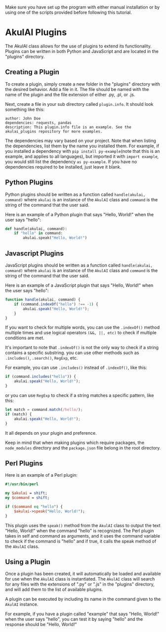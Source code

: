 Make sure you have set up the program with either manual installation or by using one of the scripts provided before following this tutorial.

# AkulAI Plugins

The AkulAI class allows for the use of plugins to extend its functionality. Plugins can be written in both Python and JavaScript and are located in the "plugins" directory.

## Creating a Plugin
To create a plugin, simply create a new folder in the "plugins" directory with the desired behavior. Add a file in it. The file should be named with the name of the plugin and the file extension of either .py, .pl, or .js.

Next, create a file in your sub directory called `plugin.info`. It should look something like this:

```
author: John Doe
dependencies: requests, pandas
description: This plugin.info file is an example. See the akulai_plugins repository for more examples.
```

The dependencies may vary based on your project. Note that when listing the dependencies, list them by the name you installed them. For example, if you installed a dependency with `pip install py-example`(note that this is an example, and applies to all languages), but imported it with `import example`, you would still list the dependency `as py-example`. If you have no dependencies required to be installed, just leave it blank. 

## Python Plugins
Python plugins should be written as a function called `handle(akulai, command)` where `akulai` is an instance of the `AkulAI` class and `command` is the string of the command that the user said.

Here is an example of a Python plugin that says "Hello, World!" when the user says "hello":

``` python
def handle(akulai, command):
    if "hello" in command:
        akulai.speak("Hello, World!")
```
## Javascript Plugins
JavaScript plugins should be written as a function called `handle(akulai, command)` where `akulai` is an instance of the `AkulAI` class and `command` is the string of the command that the user said.

Here is an example of a JavaScript plugin that says "Hello, World!" when the user says "hello":

``` javascript
function handle(akulai, command) {
    if (command.indexOf("hello") !== -1) {
        akulai.speak("Hello, World!");
    } 
}
```
If you want to check for multiple words, you can use the `.indexOf()` method multiple times and use logical operators `(&&, ||, etc)` to check if multiple conditions are met.

It's important to note that `.indexOf()` is not the only way to check if a string contains a specific substring. you can use other methods such as `.includes()`, `.search()`, `RegExp`, etc.

For example, you can use `.includes()` instead of `.indexOf()`, like this:

``` javascript
if (command.includes("hello")) {
    akulai.speak("Hello, World!");
}
```
or you can use `RegExp` to check if a string matches a specific pattern, like this:

``` javascript
let match = command.match(/hello/);
if (match) {
    akulai.speak("Hello, World!");
}
```
It all depends on your plugin and preference.

Keep in mind that when making plugins which require packages, the `node_modules` directory and the `package.json` file belong in the root directory.

## Perl Plugins

Here is an example of a Perl plugin:

``` perl
#!/usr/bin/perl

my $akulai = shift;
my $command = shift;

if ($command eq "hello") {
    $akulai->speak("Hello, World!");
}
```
This plugin uses the `speak()` method from the `AkulAI` class to output the text "Hello, World!" when the command "hello" is recognized. The Perl plugin takes in self and command as arguments, and it uses the command variable to check if the command is "hello" and if true, it calls the speak method of the `AkulAI` class.

## Using a Plugin
Once a plugin has been created, it will automatically be loaded and available for use when the `AkulAI` class is instantiated. The `AkulAI` class will search for any files with the extensions of ".py" or ".js" in the "plugins" directory, and will add them to the list of available plugins.

A plugin can be executed by including its name in the command given to the `AkulAI` instance.

For example, if you have a plugin called "example" that says "Hello, World!" when the user says "hello", you can test it by saying "hello" and the response should be "Hello, World!"
